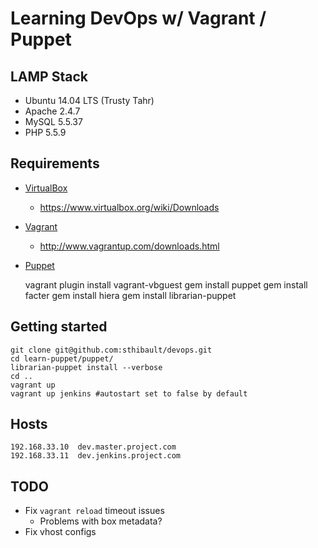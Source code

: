 Learning DevOps w/ Vagrant / Puppet
=====================================

LAMP Stack
------------

* Ubuntu 14.04 LTS (Trusty Tahr)
* Apache 2.4.7
* MySQL 5.5.37
* PHP 5.5.9

Requirements
---------------

* [VirtualBox](https://www.virtualbox.org/)
    * <https://www.virtualbox.org/wiki/Downloads>
* [Vagrant](http://www.vagrantup.com/)
    * <http://www.vagrantup.com/downloads.html>
* [Puppet](http://puppetlabs.com/)

    vagrant plugin install vagrant-vbguest
    gem install puppet
    gem install facter
    gem install hiera
    gem install librarian-puppet

Getting started
------------------

    git clone git@github.com:sthibault/devops.git
    cd learn-puppet/puppet/
    librarian-puppet install --verbose
    cd ..
    vagrant up
    vagrant up jenkins #autostart set to false by default

Hosts
--------

    192.168.33.10  dev.master.project.com
    192.168.33.11  dev.jenkins.project.com

TODO
------

* Fix <code>vagrant reload</code> timeout issues
    * Problems with box metadata?
* Fix vhost configs

